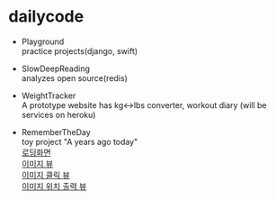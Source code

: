 # dailycode

- Playground  
practice projects(django, swift)  

- SlowDeepReading  
analyzes open source(redis)

- WeightTracker  
A prototype website has kg<->lbs converter, workout diary (will be services on heroku)  

- RememberTheDay  
toy project "A years ago today"  
[로딩화면](https://github.com/cinari4/dailycode/blob/master/RememberTheDay/demo/p1.png)  
[이미지 뷰](https://github.com/cinari4/dailycode/blob/master/RememberTheDay/demo/p2.png)  
[이미지 클릭 뷰](https://github.com/cinari4/dailycode/blob/master/RememberTheDay/demo/p3.png)  
[이미지 위치 출력 뷰](https://github.com/cinari4/dailycode/blob/master/RememberTheDay/demo/p4.png)  
